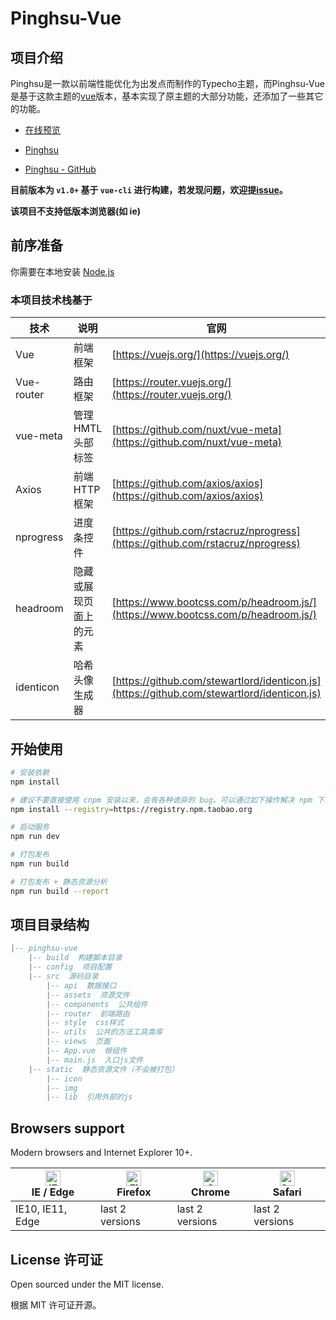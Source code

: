 # Pinghsu-Vue

## 项目介绍
Pinghsu是一款以前端性能优化为出发点而制作的Typecho主题，而Pinghsu-Vue是基于这款主题的[vue](https://github.com/vuejs/vue)版本，基本实现了原主题的大部分功能，还添加了一些其它的功能。

- [在线预览](https://htwokey.com)

- [Pinghsu](https://www.linpx.com)

- [Pinghsu - GitHub](https://github.com/chakhsu/pinghsu)

**目前版本为 `v1.0+` 基于 `vue-cli` 进行构建，若发现问题，欢迎提[issue]()。**

**该项目不支持低版本浏览器(如 ie)**


## 前序准备
你需要在本地安装 [Node.js](http://nodejs.org/)

### 本项目技术栈基于

技术 | 说明 | 官网
----|----|----
Vue | 前端框架 | [https://vuejs.org/](https://vuejs.org/)
Vue-router | 路由框架 | [https://router.vuejs.org/](https://router.vuejs.org/)
vue-meta | 管理HMTL头部标签 |[https://github.com/nuxt/vue-meta](https://github.com/nuxt/vue-meta)
Axios | 前端HTTP框架 | [https://github.com/axios/axios](https://github.com/axios/axios)
nprogress | 进度条控件 | [https://github.com/rstacruz/nprogress](https://github.com/rstacruz/nprogress)
headroom | 隐藏或展现页面上的元素 |[https://www.bootcss.com/p/headroom.js/](https://www.bootcss.com/p/headroom.js/)
identicon | 哈希头像生成器 |[https://github.com/stewartlord/identicon.js](https://github.com/stewartlord/identicon.js)


## 开始使用

``` bash
# 安装依赖
npm install

# 建议不要直接使用 cnpm 安装以来，会有各种诡异的 bug。可以通过如下操作解决 npm 下载速度慢的问题
npm install --registry=https://registry.npm.taobao.org

# 启动服务
npm run dev

# 打包发布
npm run build

# 打包发布 + 静态资源分析
npm run build --report
```
## 项目目录结构
``` lua
|-- pinghsu-vue
    |-- build  构建脚本目录
    |-- config  项目配置
    |-- src  源码目录 
        |-- api  数据接口
        |-- assets  资源文件
        |-- components  公共组件
        |-- router  前端路由
        |-- style  css样式
        |-- utils  公共的方法工具类库
        |-- views  页面
        |-- App.vue  根组件
        |-- main.js  入口js文件 
    |-- static  静态资源文件（不会被打包）
        |-- icon  
        |-- img
        |-- lib  引用外部的js

```

## Browsers support

Modern browsers and Internet Explorer 10+.

| [<img src="https://raw.githubusercontent.com/alrra/browser-logos/master/src/edge/edge_48x48.png" alt="IE / Edge" width="24px" height="24px" />](https://godban.github.io/browsers-support-badges/)</br>IE / Edge | [<img src="https://raw.githubusercontent.com/alrra/browser-logos/master/src/firefox/firefox_48x48.png" alt="Firefox" width="24px" height="24px" />](https://godban.github.io/browsers-support-badges/)</br>Firefox | [<img src="https://raw.githubusercontent.com/alrra/browser-logos/master/src/chrome/chrome_48x48.png" alt="Chrome" width="24px" height="24px" />](https://godban.github.io/browsers-support-badges/)</br>Chrome | [<img src="https://raw.githubusercontent.com/alrra/browser-logos/master/src/safari/safari_48x48.png" alt="Safari" width="24px" height="24px" />](https://godban.github.io/browsers-support-badges/)</br>Safari |
| --------- | --------- | --------- | --------- |
| IE10, IE11, Edge| last 2 versions| last 2 versions| last 2 versions


## License 许可证
Open sourced under the MIT license.

根据 MIT 许可证开源。
